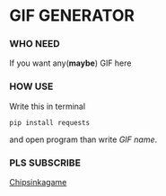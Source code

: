# GIF GENERATOR
### WHO NEED
If you want any(**maybe**) GIF here
### HOW USE
Write this in terminal
```
pip install requests
```
and open program than write _GIF name_.
### PLS SUBSCRIBE
[Chipsinkagame](https://www.youtube.com/channel/UC8WEUnlETWORTIWI4jb339A)